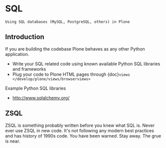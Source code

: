 # SQL

```{admonition} Description
Using SQL databases (MySQL, PostgreSQL, others) in Plone
```

## Introduction

If you are building the codebase Plone behaves as any other Python application.

- Write your SQL related code using known available Python SQL libraries and frameworks
- Plug your code to Plone HTML pages through {doc}`views </develop/plone/views/browserviews>`

Example Python SQL libraries

- <http://www.sqlalchemy.org/>

## ZSQL

ZSQL is something probably written before you knew what SQL is.
Never ever use ZSQL in new code. It's not following any modern best practices
and has history of 1990s code. You have been warned. Stay away. The grue is near.
